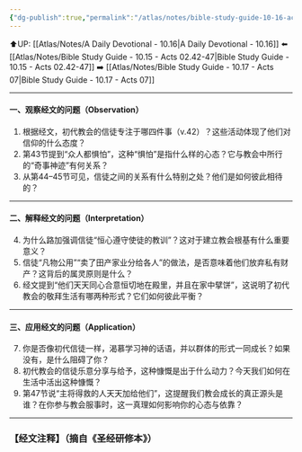 ```yaml
---
{"dg-publish":true,"permalink":"/atlas/notes/bible-study-guide-10-16-acts-05-01-11/"}
---
```


⬆️UP: [[Atlas/Notes/A Daily Devotional - 10.16\|A Daily Devotional - 10.16]]
⬅️ [[Atlas/Notes/Bible Study Guide - 10.15 - Acts 02.42-47\|Bible Study Guide - 10.15 - Acts 02.42-47]]
➡️ [[Atlas/Notes/Bible Study Guide - 10.17 - Acts 07\|Bible Study Guide - 10.17 - Acts 07]] 

---

#### 一、观察经文的问题（Observation）

1. 根据经文，初代教会的信徒专注于哪四件事（v.42）？这些活动体现了他们对信仰的什么态度？
2. 第43节提到“众人都惧怕”，这种“惧怕”是指什么样的心态？它与教会中所行的“奇事神迹”有何关系？
3. 从第44–45节可见，信徒之间的关系有什么特别之处？他们是如何彼此相待的？


---

#### 二、解释经文的问题（Interpretation）

4. 为什么路加强调信徒“恒心遵守使徒的教训”？这对于建立教会根基有什么重要意义？
5. 信徒“凡物公用”“卖了田产家业分给各人”的做法，是否意味着他们放弃私有财产？这背后的属灵原则是什么？
6. 经文提到“他们天天同心合意恒切地在殿里，并且在家中擘饼”，这说明了初代教会的敬拜生活有哪两种形式？它们如何彼此平衡？

---

#### 三、应用经文的问题（Application）

7. 你是否像初代信徒一样，渴慕学习神的话语，并以群体的形式一同成长？如果没有，是什么阻碍了你？
8. 初代教会的信徒乐意分享与给予，这种慷慨是出于什么动力？今天我们如何在生活中活出这种慷慨？
9. 第47节说“主将得救的人天天加给他们”，这提醒我们教会成长的真正源头是谁？在你参与教会服事时，这一真理如何影响你的心态与依靠？

---
### 【经文注释】（摘自《圣经研修本》）

